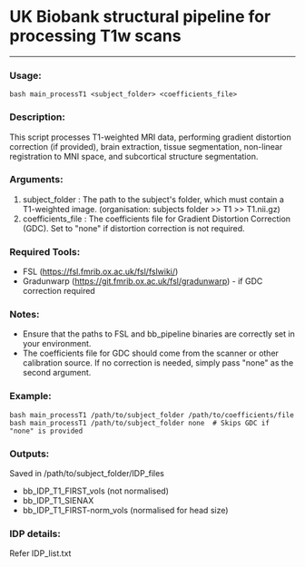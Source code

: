 # UK Biobank structural pipeline for processing T1w scans
---
### Usage: 
```
bash main_processT1 <subject_folder> <coefficients_file>
```

### Description:
This script processes T1-weighted MRI data, performing gradient distortion correction (if provided), brain extraction, tissue segmentation, non-linear registration to MNI space, and subcortical structure segmentation.

### Arguments:
1) subject_folder        : The path to the subject's folder, which must contain a T1-weighted image. (organisation: subjects folder >> T1 >> T1.nii.gz)
2) coefficients_file     : The coefficients file for Gradient Distortion Correction (GDC). Set to "none" if distortion correction is not required.

### Required Tools: 
- FSL (https://fsl.fmrib.ox.ac.uk/fsl/fslwiki/)
- Gradunwarp (https://git.fmrib.ox.ac.uk/fsl/gradunwarp) - if GDC correction required

### Notes:
- Ensure that the paths to FSL and bb_pipeline binaries are correctly set in your environment.
- The coefficients file for GDC should come from the scanner or other calibration source. If no correction is needed, simply pass "none" as the second argument.

### Example:
```
bash main_processT1 /path/to/subject_folder /path/to/coefficients/file
bash main_processT1 /path/to/subject_folder none  # Skips GDC if "none" is provided
```
### Outputs:
Saved in /path/to/subject_folder/IDP_files
- bb_IDP_T1_FIRST_vols (not normalised)
- bb_IDP_T1_SIENAX
- bb_IDP_T1_FIRST-norm_vols (normalised for head size)

### IDP details:
Refer IDP_list.txt 


